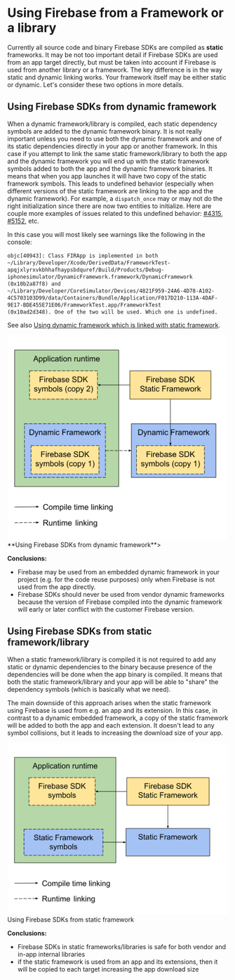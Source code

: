 # Using Firebase from a Framework or a library

Currently all source code and binary Firebase SDKs are compiled as **static**
frameworks. It may be not too important detail if Firebase SDKs are used from an
app target directly, but must be taken into account if Firebase is used from
another library or a framework. The key difference is in the way static and
dynamic linking works. Your framework itself may be either static or dynamic.
Let's consider these two options in more details.

## Using Firebase SDKs from dynamic framework

When a dynamic framework/library is compiled, each static dependency symbols are
added to the dynamic framework binary. It is not really important unless you
need to use both the dynamic framework and one of its static dependencies
directly in your app or another framework. In this case if you attempt to link
the same static framework/library to both the app and the dynamic framework you
will end up with the static framework symbols added to both the app and the
dynamic framework binaries. It means that when you app launches it will have two
copy of the static framework symbols. This leads to undefined behavior
(especially when different versions of the static framework are linking to the
app and the dynamic framework). For example, a `dispatch_once` may or may not do
the right initialization since there are now two entities to initialize. Here
are couple more examples of issues related to this undefined behavior:
[#4315](https://github.com/firebase/firebase-ios-sdk/issues/4315),
[#5152](https://github.com/firebase/firebase-ios-sdk/issues/4315), etc.

In this case you will most likely see warnings like the following in the
console:

```text
objc[40943]: Class FIRApp is implemented in both
~/Library/Developer/Xcode/DerivedData/FrameworkTest-apqjxlyrxvkbhhafhaypsbdquref/Build/Products/Debug-iphonesimulator/DynamicFramework.framework/DynamicFramework
(0x10b2a87f8) and
~/Library/Developer/CoreSimulator/Devices/4821F959-24A6-4D78-A102-4C5703103D99/data/Containers/Bundle/Application/F017D210-113A-4DAF-9E17-BDE455E71E06/FrameworkTest.app/FrameworkTest
(0x10ad2d348). One of the two will be used. Which one is undefined.
```

See also
[Using dynamic framework which is linked with static framework](https://forums.developer.apple.com/thread/105062#319818).

<img src="./resources/firebase_from_dynamic_framework.svg" width=500/>
**Using Firebase SDKs from dynamic framework**>

**Conclusions:**

-   Firebase may be used from an embedded dynamic framework in your project
    (e.g. for the code reuse purposes) only when Firebase is not used from the
    app directly.
-   Firebase SDKs should never be used from vendor dynamic frameworks because
    the version of Firebase compiled into the dynamic framework will early or
    later conflict with the customer Firebase version.

## Using Firebase SDKs from static framework/library

When a static framework/library is compiled it is not required to add any static
or dynamic dependencies to the binary because presence of the dependencies will
be done when the app binary is compiled. It means that both the static
framework/library and your app will be able to "share" the dependency symbols
(which is basically what we need).

The main downside of this approach arises when the static framework using
Firebase is used from e.g. an app and its extension. In this case, in contrast
to a dynamic embedded framework, a copy of the static framework will be added to
both the app and each extension. It doesn't lead to any symbol collisions, but
it leads to increasing the download size of your app.

<img src="./resources/firebase_from_static_framework.svg" width=700>Using Firebase SDKs from static framework</img>

**Conclusions:**

-   Firebase SDKs in static frameworks/libraries is safe for both vendor and
    in-app internal libraries
-   if the static framework is used from an app and its extensions, then it will
    be copied to each target increasing the app download size
